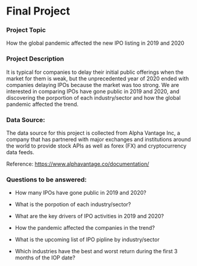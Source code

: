 # Final Project

### Project Topic
How the global pandemic affected the new IPO listing in 2019 and 2020

### Project Description
It is typical for companies to delay their initial public offerings when the market for them is weak, but the unprecedented year of 2020 ended with companies delaying IPOs because the market was too strong. We are interested in comparing IPOs have gone public in 2019 and 2020, and discovering the porportion of each industry/sector and how the global pandemic affected the trend.

### Data Source:
The data source for this project is collected from Alpha Vantage Inc, a company that has partnered with major exchanges and institutions around the world to provide stock APIs as well as forex (FX) and cryptocurrency data feeds. 

Reference: https://www.alphavantage.co/documentation/

### Questions to be answered:
- How many IPOs have gone public in 2019 and 2020? 

- What is the porpotion of each industry/sector? 

- What are the key drivers of IPO activities in 2019 and 2020?

- How the pandemic affected the companies in the trend?

-  What is the upcoming list of IPO pipline by industry/sector

- Which industries have the best and worst return during the first 3 months of the IOP date?


